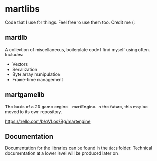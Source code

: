 # martlibs
Code that I use for things. Feel free to use them too. Credit me (:

## martlib
A collection of miscellaneous, boilerplate code I find myself using often. Includes:
 - Vectors
 - Serialization
 - Byte array manipulation
 - Frame-time management
 
## martgamelib
The basis of a 2D game engine - martEngine. In the future, this may be moved to its own repository.

https://trello.com/b/qVLos2Bg/martengine

## Documentation
Documentation for the libraries can be found in the `docs` folder. Technical documentation at a lower level will be produced later on.
